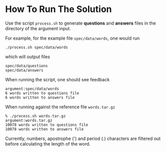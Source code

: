 # How To Run The Solution

Use the script `process.sh` to generate **questions** and **answers** files in the directory of the argument input.

For example, for the example file `spec/data/words`, one would run
```azure
./process.sh spec/data/words
```
which will output files
```azure
spec/data/questions
spec/data/answers
```

When running the script, one should see feedback
```% ./process.sh spec/data/words
argument:spec/data/words
6 words written to questions file
6 words written to answers file
```

When running against the reference file `words.tar.gz`
```azure
% ./process.sh words.tar.gz   
argument:words.tar.gz
10078 words written to questions file
10078 words written to answers file
```

Currently, numbers, apostrophe (') and period (.) characters are filtered out before calculating the length of the word.
